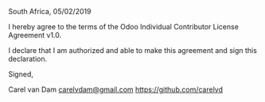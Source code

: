 South Africa, 05/02/2019

I hereby agree to the terms of the Odoo Individual Contributor License
Agreement v1.0.

I declare that I am authorized and able to make this agreement and sign this
declaration.

Signed,

Carel van Dam carelvdam@gmail.com https://github.com/carelvd

